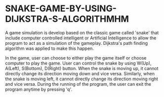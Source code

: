 # SNAKE-GAME-BY-USING-DIJKSTRA-S-ALGORITHMHM
A game simulation is develop based on the classic game called 'snake' that include computer controlled intelligent or Artificial Intelligence to allow the program to act as a simulation of the gameplay. Dijkstra's path finding algorithm was applied to make this happen.

In the game, user can choose to either play the game itself or choose computer to play the game. 
User can control the snake by using W(Up), A(Left), S(Bottom), D(Right) button.
When the snake is moving up, it cannot directly change its direction moving down and vice versa.
Similarly, when the snake is moving left, it cannot directly change its direction moving right and vice versa.
During the running of the program, the user can exit the program anytime by pressing 'q'.

